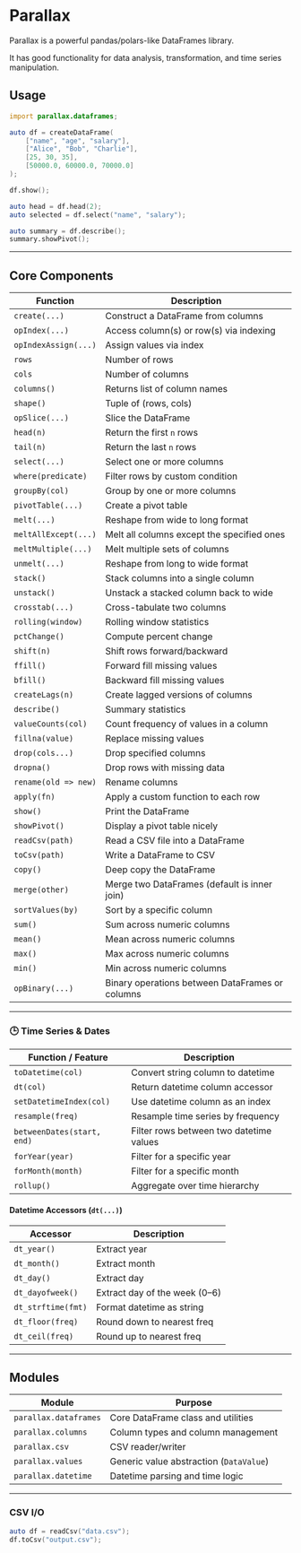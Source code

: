# Parallax

Parallax is a powerful pandas/polars-like DataFrames library.

It has good functionality for data analysis, transformation, and time series manipulation.

## Usage

```d
import parallax.dataframes;

auto df = createDataFrame(
    ["name", "age", "salary"],
    ["Alice", "Bob", "Charlie"],
    [25, 30, 35],
    [50000.0, 60000.0, 70000.0]
);

df.show();

auto head = df.head(2);
auto selected = df.select("name", "salary");

auto summary = df.describe();
summary.showPivot();
```

---

## Core Components

| Function             | Description                                     |
| -------------------- | ----------------------------------------------- |
| `create(...)`        | Construct a DataFrame from columns              |
| `opIndex(...)`       | Access column(s) or row(s) via indexing         |
| `opIndexAssign(...)` | Assign values via index                         |
| `rows`               | Number of rows                                  |
| `cols`               | Number of columns                               |
| `columns()`          | Returns list of column names                    |
| `shape()`            | Tuple of (rows, cols)                           |
| `opSlice(...)`       | Slice the DataFrame                             |
| `head(n)`            | Return the first `n` rows                       |
| `tail(n)`            | Return the last `n` rows                        |
| `select(...)`        | Select one or more columns                      |
| `where(predicate)`   | Filter rows by custom condition                 |
| `groupBy(col)`       | Group by one or more columns                    |
| `pivotTable(...)`    | Create a pivot table                            |
| `melt(...)`          | Reshape from wide to long format                |
| `meltAllExcept(...)` | Melt all columns except the specified ones      |
| `meltMultiple(...)`  | Melt multiple sets of columns                   |
| `unmelt(...)`        | Reshape from long to wide format                |
| `stack()`            | Stack columns into a single column              |
| `unstack()`          | Unstack a stacked column back to wide           |
| `crosstab(...)`      | Cross-tabulate two columns                      |
| `rolling(window)`    | Rolling window statistics                       |
| `pctChange()`        | Compute percent change                          |
| `shift(n)`           | Shift rows forward/backward                     |
| `ffill()`            | Forward fill missing values                     |
| `bfill()`            | Backward fill missing values                    |
| `createLags(n)`      | Create lagged versions of columns               |
| `describe()`         | Summary statistics                              |
| `valueCounts(col)`   | Count frequency of values in a column           |
| `fillna(value)`      | Replace missing values                          |
| `drop(cols...)`      | Drop specified columns                          |
| `dropna()`           | Drop rows with missing data                     |
| `rename(old => new)` | Rename columns                                  |
| `apply(fn)`          | Apply a custom function to each row             |
| `show()`             | Print the DataFrame                             |
| `showPivot()`        | Display a pivot table nicely                    |
| `readCsv(path)`      | Read a CSV file into a DataFrame                |
| `toCsv(path)`        | Write a DataFrame to CSV                        |
| `copy()`             | Deep copy the DataFrame                         |
| `merge(other)`       | Merge two DataFrames (default is inner join)    |
| `sortValues(by)`     | Sort by a specific column                       |
| `sum()`              | Sum across numeric columns                      |
| `mean()`             | Mean across numeric columns                     |
| `max()`              | Max across numeric columns                      |
| `min()`              | Min across numeric columns                      |
| `opBinary(...)`      | Binary operations between DataFrames or columns |

---

### 🕒 Time Series & Dates

| Function / Feature         | Description                             |
| -------------------------- | --------------------------------------- |
| `toDatetime(col)`          | Convert string column to datetime       |
| `dt(col)`                  | Return datetime column accessor         |
| `setDatetimeIndex(col)`    | Use datetime column as an index         |
| `resample(freq)`           | Resample time series by frequency       |
| `betweenDates(start, end)` | Filter rows between two datetime values |
| `forYear(year)`            | Filter for a specific year              |
| `forMonth(month)`          | Filter for a specific month             |
| `rollup()`                 | Aggregate over time hierarchy           |

#### Datetime Accessors (`dt(...)`)

| Accessor           | Description                   |
| ------------------ | ----------------------------- |
| `dt_year()`        | Extract year                  |
| `dt_month()`       | Extract month                 |
| `dt_day()`         | Extract day                   |
| `dt_dayofweek()`   | Extract day of the week (0–6) |
| `dt_strftime(fmt)` | Format datetime as string     |
| `dt_floor(freq)`   | Round down to nearest freq    |
| `dt_ceil(freq)`    | Round up to nearest freq      |

---

## Modules

| Module                | Purpose                                 |
| --------------------- | --------------------------------------- |
| `parallax.dataframes` | Core DataFrame class and utilities      |
| `parallax.columns`    | Column types and column management      |
| `parallax.csv`        | CSV reader/writer                       |
| `parallax.values`     | Generic value abstraction (`DataValue`) |
| `parallax.datetime`   | Datetime parsing and time logic         |

---

### CSV I/O

```d
auto df = readCsv("data.csv");
df.toCsv("output.csv");
```
